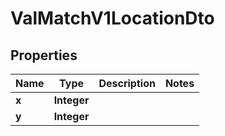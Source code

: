 

# ValMatchV1LocationDto


## Properties

| Name | Type | Description | Notes |
|------------ | ------------- | ------------- | -------------|
|**x** | **Integer** |  |  |
|**y** | **Integer** |  |  |



